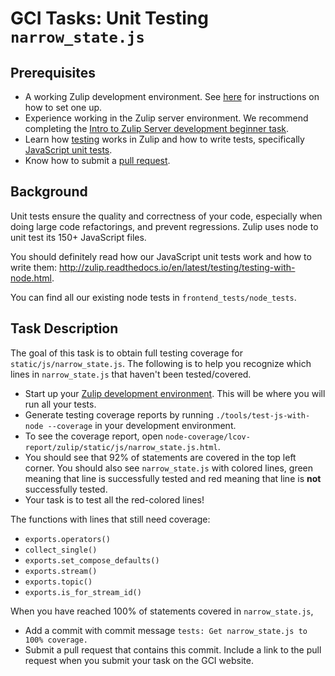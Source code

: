 # GCI Tasks: Unit Testing `narrow_state.js`

## Prerequisites

* A working Zulip development environment. See
  [here](https://github.com/zulip/zulip-gci/blob/master/README.md) for instructions
  on how to set one up.
* Experience working in the Zulip server environment.  We recommend completing the
  [Intro to Zulip Server development beginner task](https://github.com/zulip/zulip-gci/blob/master/tasks/intro-to-zulip-server.md).
* Learn how [testing](http://zulip.readthedocs.io/en/latest/testing/testing.html)
  works in Zulip and how to write tests, specifically [JavaScript unit tests](http://zulip.readthedocs.io/en/latest/testing/testing-with-node.html). 
* Know how to submit a [pull request](https://github.com/zulip/zulip-gci/blob/master/tasks/2017/submit-a-pull-request.md).

## Background

Unit tests ensure the quality and correctness of your code, especially when doing
large code refactorings, and prevent regressions. Zulip uses node to unit test its
150+ JavaScript files.

You should definitely read how our JavaScript unit tests work and how to write them:
http://zulip.readthedocs.io/en/latest/testing/testing-with-node.html.

You can find all our existing node tests in `frontend_tests/node_tests`.

## Task Description

The goal of this task is to obtain full testing coverage for `static/js/narrow_state.js`. The following
is to help you recognize which lines in `narrow_state.js` that haven't been tested/covered.

* Start up your [Zulip development environment](https://github.com/zulip/zulip-gci/blob/master/README.md#setting-up-the-zulip-development-environment).
  This will be where you will run all your tests.
* Generate testing coverage reports by running `./tools/test-js-with-node --coverage` in your
  development environment.
* To see the coverage report, open `node-coverage/lcov-report/zulip/static/js/narrow_state.js.html`.
* You should see that 92% of statements are covered in the top left corner. You should also see
  `narrow_state.js` with colored lines, green meaning that line is successfully tested and red
  meaning that line is **not** successfully tested.
* Your task is to test all the red-colored lines!

The functions with lines that still need coverage:
* `exports.operators()`
* `collect_single()`
* `exports.set_compose_defaults()`
* `exports.stream()`
* `exports.topic()`
* `exports.is_for_stream_id()`

When you have reached 100% of statements covered in `narrow_state.js`,
* Add a commit with commit message `tests: Get narrow_state.js to 100% coverage.`
* Submit a pull request that contains this commit. Include a link to the pull request
  when you submit your task on the GCI website.

